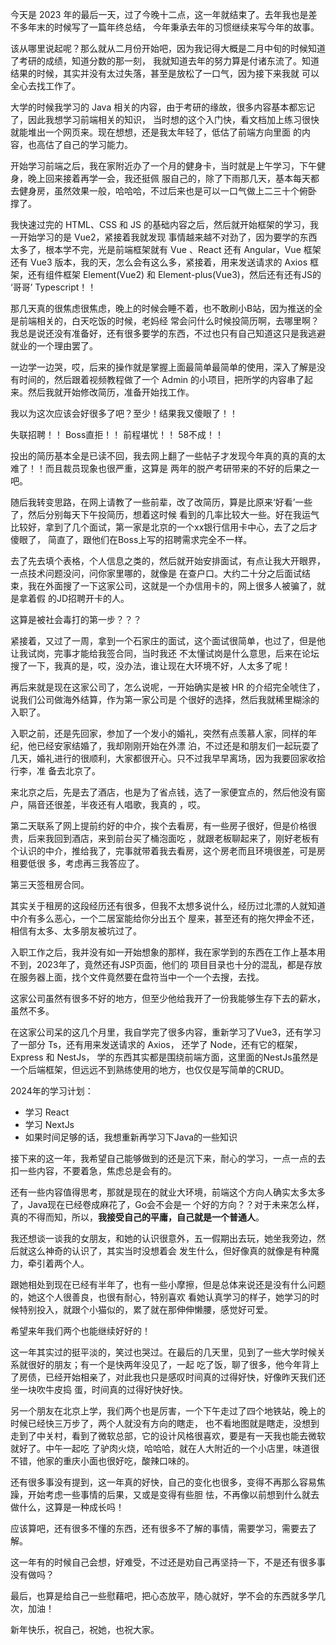 
今天是 2023 年的最后一天，过了今晚十二点，这一年就结束了。去年我也是差不多年末的时候写了一篇年终总结，
今年秉承去年的习惯继续来写今年的故事。

该从哪里说起呢？那么就从二月份开始吧，因为我记得大概是二月中旬的时候知道了考研的成绩，知道分数的那一刻，
我就知道去年的努力算是付诸东流了。知道结果的时候，其实并没有太过失落，甚至是放松了一口气，因为接下来我就
可以全心去找工作了。

大学的时候我学习的 Java 相关的内容，由于考研的缘故，很多内容基本都忘记了，因此我想学习前端相关的知识，
当时想的这个入门快，看文档加上练习很快就能堆出一个网页来。现在想想，还是我太年轻了，低估了前端方向里面
的内容，也高估了自己的学习能力。

开始学习前端之后，我在家附近办了一个月的健身卡，当时就是上午学习，下午健身，晚上回来接着再学一会，我还挺佩
服自己的，除了下雨那几天，基本每天都去健身房，虽然效果一般，哈哈哈，不过后来也是可以一口气做上二三十个俯卧
撑了。

我快速过完的 HTML、CSS 和 JS 的基础内容之后，然后就开始框架的学习，我一开始学习的是 Vue2，紧接着我就发现
事情越来越不对劲了，因为要学的东西太多了，根本学不完，光是前端框架就有 Vue 、React 还有 Angular，Vue 框架
还有 Vue3 版本，我的天，怎么会有这么多，紧接着，用来发送请求的 Axios 框架，还有组件框架 Element(Vue2) 和
Element-plus(Vue3)，然后还有还有JS的 ‘哥哥’ Typescript！！

那几天真的很焦虑很焦虑，晚上的时候会睡不着，也不敢刷小B站，因为推送的全是前端相关的，白天吃饭的时候，老妈经
常会问什么时候投简历啊，去哪里啊？我总是说还没有准备好，还有很多要学的东西，不过也只有自己知道这只是我逃避
就业的一个理由罢了。

一边学一边哭，哎，后来的操作就是掌握上面最简单最简单的使用，深入了解是没有时间的，然后跟着视频教程做了一个 
Admin 的小项目，把所学的内容串了起来。然后我就开始修改简历，准备开始找工作。

我以为这次应该会好很多了吧？至少！结果我又傻眼了！！

失联招聘！！
Boss直拒！！
前程堪忧！！
58不成！！

投出的简历基本全是已读不回，我去网上翻了一些帖子才发现今年真的真的真的太难了！！而且裁员现象也很严重，这算是
两年的脱产考研带来的不好的后果之一吧。

随后我转变思路，在网上请教了一些前辈，改了改简历，算是比原来‘好看’一些了，然后分别每天下午投简历，想着这时候
看到的几率比较大一些。好在我运气比较好，拿到了几个面试，第一家是北京的一个xx银行信用卡中心，去了之后才傻眼了，
简直了，跟他们在Boss上写的招聘需求完全不一样。

去了先去填个表格，个人信息之类的，然后就开始安排面试，有点让我大开眼界，一点技术问题没问，问你家里哪的，就像是
在查户口。大约二十分之后面试结束，我在外面搜了一下这家公司，这就是一个办信用卡的，网上很多人被骗了，就是拿着假
的JD招聘开卡的人。

这算是被社会毒打的第一步？？？

紧接着，又过了一周，拿到一个石家庄的面试，这个面试很简单，也过了，但是他让我试岗，完事才能给我签合同，当时我还
不太懂试岗是什么意思，后来在论坛搜了一下，我真的是，哎，没办法，谁让现在大环境不好，人太多了呢！

再后来就是现在这家公司了，怎么说呢，一开始确实是被 HR 的介绍完全唬住了，说我们公司做海外结算，作为第一家公司是
 个很好的选择，然后我就稀里糊涂的入职了。

入职之前，还是先回家，参加了一个发小的婚礼，突然有点羡慕人家，同样的年纪，他已经安家结婚了，我却刚刚开始在外漂
泊，不过还是和朋友们一起玩耍了几天，婚礼进行的很顺利，大家都很开心。只不过我早早离场，因为我要回家收拾行李，准
备去北京了。

来北京之后，先是去了酒店，也是为了省点钱，选了一家便宜点的，然后他没有窗户，隔音还很差，半夜还有人唱歌，我真的
，哎。

第二天联系了网上提前约好的中介，挨个去看房，有一些房子很好，但是价格很贵，后来我回到酒店，来到前台买了桶泡面吃
，就跟老板聊起来了，刚好老板有个认识的中介，推给我了，完事就带着我去看房，这个房老而且环境很差，可是房租要低很
多，考虑再三我答应了。

第三天签租房合同。

其实关于租房的这段经历还有很多，但我不太想多说什么，经历过北漂的人就知道中介有多么恶心，一个二居室能给你分出五个
屋来，甚至还有的拖欠押金不还，相信有太多、太多朋友被坑过了。

入职工作之后，我并没有如一开始想象的那样，我在家学到的东西在工作上基本用不到，2023年了，竟然还有JSP页面，他们的
项目目录也十分的混乱，都是存放在服务器上面，找个文件竟然要在盘符当中一个一个去搜，去找。

这家公司虽然有很多不好的地方，但至少他给我开了一份我能够生存下去的薪水，虽然不多。

在这家公司呆的这几个月里，我自学完了很多内容，重新学习了Vue3，还有学习了一部分 Ts，还有用来发送请求的 Axios，
还学了 Node，还有它的框架，Express 和 NestJs，
学的东西其实都是围绕前端方面，这里面的NestJs虽然是一个后端框架，但远远不到熟练使用的地方，也仅仅是写简单的CRUD。

2024年的学习计划：
* 学习 React
* 学习 NextJs
* 如果时间足够的话，我想重新再学习下Java的一些知识

接下来的这一年，我希望自己能够做到的还是沉下来，耐心的学习，一点一点的去扣一些内容，不要着急，焦虑总是会有的。

还有一些内容值得思考，那就是现在的就业大环境，前端这个方向人确实太多太多了，Java现在已经卷成麻花了，Go会不会是一 
 个好的方向？？对于未来怎么样，真的不得而知，所以，**我接受自己的平庸，自己就是一个普通人**。

我还想谈一谈我的女朋友，和她的认识很意外，五一假期出去玩，她坐我旁边，然后就这么神奇的认识了，其实当时没想着会
发生什么，但好像真的就像是有种魔力，牵引着两个人。

跟她相处到现在已经有半年了，也有一些小摩擦，但是总体来说还是没有什么问题的，她这个人很善良，也很有耐心，特别喜欢
看她认真学习的样子，她学习的时候特别投入，就跟个小猫似的，累了就在那伸伸懒腰，感觉好可爱。

希望来年我们两个也能继续好好的！

这一年其实过的挺平淡的，笑过也哭过。在最后的几天里，见到了一些大学时候关系就很好的朋友；有一个是快两年没见了，一起
吃了饭，聊了很多，他今年背上了房债，已经开始相亲了，对此我也只是感叹时间真的过得好快，好像昨天我们还坐一块吹牛皮捣
蛋，时间真的过得好快好快。

另一个朋友在北京上学，我们两个也是厉害，一个下午走过了四个地铁站，晚上的时候已经快三万步了，两个人就没有方向的瞎走，
也不看地图就是瞎走，没想到走到了中关村，看到了微软总部，它的设计风格很喜欢，要是有一天我也能去微软就好了。中午一起吃
了驴肉火烧，哈哈哈，就在人大附近的一个小店里，味道很不错，他家的重庆小面也很好吃，酸辣口味的。

还有很多事没有提到，这一年真的好快，自己的变化也很多，变得不再那么容易焦躁，开始考虑一些事情的后果，又或是变得有些胆
怯，不再像以前想到什么就去做什么，这算是一种成长吗！

应该算吧，还有很多不懂的东西，还有很多不了解的事情，需要学习，需要去了解。

这一年有的时候自己会想，好难受，不过还是劝自己再坚持一下，不是还有很多事没有做吗？

最后，也算是给自己一些慰藉吧，把心态放平，随心就好，学不会的东西就多学几次，加油！

新年快乐，祝自己，祝她，也祝大家。
